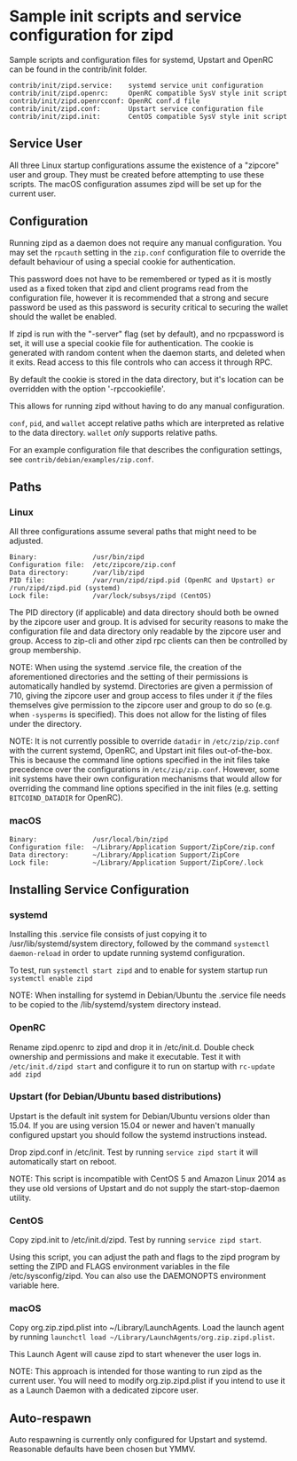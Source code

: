 Sample init scripts and service configuration for zipd
==========================================================

Sample scripts and configuration files for systemd, Upstart and OpenRC
can be found in the contrib/init folder.

    contrib/init/zipd.service:    systemd service unit configuration
    contrib/init/zipd.openrc:     OpenRC compatible SysV style init script
    contrib/init/zipd.openrcconf: OpenRC conf.d file
    contrib/init/zipd.conf:       Upstart service configuration file
    contrib/init/zipd.init:       CentOS compatible SysV style init script

Service User
---------------------------------

All three Linux startup configurations assume the existence of a "zipcore" user
and group.  They must be created before attempting to use these scripts.
The macOS configuration assumes zipd will be set up for the current user.

Configuration
---------------------------------

Running zipd as a daemon does not require any manual configuration. You may
set the `rpcauth` setting in the `zip.conf` configuration file to override
the default behaviour of using a special cookie for authentication.

This password does not have to be remembered or typed as it is mostly used
as a fixed token that zipd and client programs read from the configuration
file, however it is recommended that a strong and secure password be used
as this password is security critical to securing the wallet should the
wallet be enabled.

If zipd is run with the "-server" flag (set by default), and no rpcpassword is set,
it will use a special cookie file for authentication. The cookie is generated with random
content when the daemon starts, and deleted when it exits. Read access to this file
controls who can access it through RPC.

By default the cookie is stored in the data directory, but it's location can be overridden
with the option '-rpccookiefile'.

This allows for running zipd without having to do any manual configuration.

`conf`, `pid`, and `wallet` accept relative paths which are interpreted as
relative to the data directory. `wallet` *only* supports relative paths.

For an example configuration file that describes the configuration settings,
see `contrib/debian/examples/zip.conf`.

Paths
---------------------------------

### Linux

All three configurations assume several paths that might need to be adjusted.

    Binary:              /usr/bin/zipd
    Configuration file:  /etc/zipcore/zip.conf
    Data directory:      /var/lib/zipd
    PID file:            /var/run/zipd/zipd.pid (OpenRC and Upstart) or /run/zipd/zipd.pid (systemd)
    Lock file:           /var/lock/subsys/zipd (CentOS)

The PID directory (if applicable) and data directory should both be owned by the
zipcore user and group. It is advised for security reasons to make the
configuration file and data directory only readable by the zipcore user and
group. Access to zip-cli and other zipd rpc clients can then be
controlled by group membership.

NOTE: When using the systemd .service file, the creation of the aforementioned
directories and the setting of their permissions is automatically handled by
systemd. Directories are given a permission of 710, giving the zipcore user and group
access to files under it _if_ the files themselves give permission to the
zipcore user and group to do so (e.g. when `-sysperms` is specified). This does not allow
for the listing of files under the directory.

NOTE: It is not currently possible to override `datadir` in
`/etc/zip/zip.conf` with the current systemd, OpenRC, and Upstart init
files out-of-the-box. This is because the command line options specified in the
init files take precedence over the configurations in
`/etc/zip/zip.conf`. However, some init systems have their own
configuration mechanisms that would allow for overriding the command line
options specified in the init files (e.g. setting `BITCOIND_DATADIR` for
OpenRC).

### macOS

    Binary:              /usr/local/bin/zipd
    Configuration file:  ~/Library/Application Support/ZipCore/zip.conf
    Data directory:      ~/Library/Application Support/ZipCore
    Lock file:           ~/Library/Application Support/ZipCore/.lock

Installing Service Configuration
-----------------------------------

### systemd

Installing this .service file consists of just copying it to
/usr/lib/systemd/system directory, followed by the command
`systemctl daemon-reload` in order to update running systemd configuration.

To test, run `systemctl start zipd` and to enable for system startup run
`systemctl enable zipd`

NOTE: When installing for systemd in Debian/Ubuntu the .service file needs to be copied to the /lib/systemd/system directory instead.

### OpenRC

Rename zipd.openrc to zipd and drop it in /etc/init.d.  Double
check ownership and permissions and make it executable.  Test it with
`/etc/init.d/zipd start` and configure it to run on startup with
`rc-update add zipd`

### Upstart (for Debian/Ubuntu based distributions)

Upstart is the default init system for Debian/Ubuntu versions older than 15.04. If you are using version 15.04 or newer and haven't manually configured upstart you should follow the systemd instructions instead.

Drop zipd.conf in /etc/init.  Test by running `service zipd start`
it will automatically start on reboot.

NOTE: This script is incompatible with CentOS 5 and Amazon Linux 2014 as they
use old versions of Upstart and do not supply the start-stop-daemon utility.

### CentOS

Copy zipd.init to /etc/init.d/zipd. Test by running `service zipd start`.

Using this script, you can adjust the path and flags to the zipd program by
setting the ZIPD and FLAGS environment variables in the file
/etc/sysconfig/zipd. You can also use the DAEMONOPTS environment variable here.

### macOS

Copy org.zip.zipd.plist into ~/Library/LaunchAgents. Load the launch agent by
running `launchctl load ~/Library/LaunchAgents/org.zip.zipd.plist`.

This Launch Agent will cause zipd to start whenever the user logs in.

NOTE: This approach is intended for those wanting to run zipd as the current user.
You will need to modify org.zip.zipd.plist if you intend to use it as a
Launch Daemon with a dedicated zipcore user.

Auto-respawn
-----------------------------------

Auto respawning is currently only configured for Upstart and systemd.
Reasonable defaults have been chosen but YMMV.
